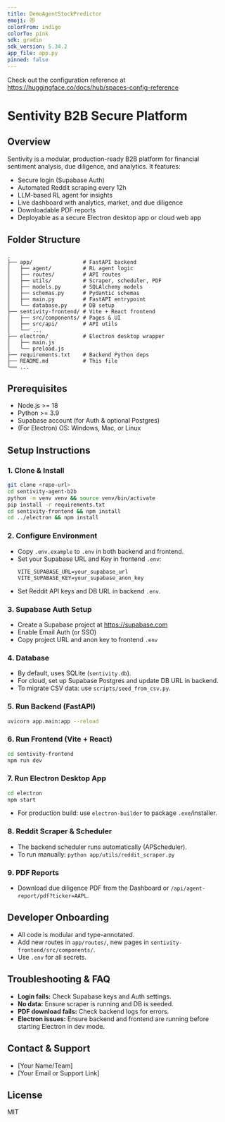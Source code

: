 ```yaml
---
title: DemoAgentStockPredictor
emoji: 😻
colorFrom: indigo
colorTo: pink
sdk: gradio
sdk_version: 5.34.2
app_file: app.py
pinned: false
---
```


Check out the configuration reference at https://huggingface.co/docs/hub/spaces-config-reference

# Sentivity B2B Secure Platform

## Overview
Sentivity is a modular, production-ready B2B platform for financial sentiment analysis, due diligence, and analytics. It features:
- Secure login (Supabase Auth)
- Automated Reddit scraping every 12h
- LLM-based RL agent for insights
- Live dashboard with analytics, market, and due diligence
- Downloadable PDF reports
- Deployable as a secure Electron desktop app or cloud web app

## Folder Structure
```
.
├── app/                # FastAPI backend
│   ├── agent/          # RL agent logic
│   ├── routes/         # API routes
│   ├── utils/          # Scraper, scheduler, PDF
│   ├── models.py       # SQLAlchemy models
│   ├── schemas.py      # Pydantic schemas
│   ├── main.py         # FastAPI entrypoint
│   └── database.py     # DB setup
├── sentivity-frontend/ # Vite + React frontend
│   ├── src/components/ # Pages & UI
│   ├── src/api/        # API utils
│   └── ...
├── electron/           # Electron desktop wrapper
│   ├── main.js
│   └── preload.js
├── requirements.txt    # Backend Python deps
├── README.md           # This file
└── ...
```

## Prerequisites
- Node.js >= 18
- Python >= 3.9
- Supabase account (for Auth & optional Postgres)
- (For Electron) OS: Windows, Mac, or Linux

## Setup Instructions

### 1. Clone & Install
```sh
git clone <repo-url>
cd sentivity-agent-b2b
python -m venv venv && source venv/bin/activate
pip install -r requirements.txt
cd sentivity-frontend && npm install
cd ../electron && npm install
```

### 2. Configure Environment
- Copy `.env.example` to `.env` in both backend and frontend.
- Set your Supabase URL and Key in frontend `.env`:
  ```
  VITE_SUPABASE_URL=your_supabase_url
  VITE_SUPABASE_KEY=your_supabase_anon_key
  ```
- Set Reddit API keys and DB URL in backend `.env`.

### 3. Supabase Auth Setup
- Create a Supabase project at https://supabase.com
- Enable Email Auth (or SSO)
- Copy project URL and anon key to frontend `.env`

### 4. Database
- By default, uses SQLite (`sentivity.db`).
- For cloud, set up Supabase Postgres and update DB URL in backend.
- To migrate CSV data: use `scripts/seed_from_csv.py`.

### 5. Run Backend (FastAPI)
```sh
uvicorn app.main:app --reload
```

### 6. Run Frontend (Vite + React)
```sh
cd sentivity-frontend
npm run dev
```

### 7. Run Electron Desktop App
```sh
cd electron
npm start
```
- For production build: use `electron-builder` to package `.exe`/installer.

### 8. Reddit Scraper & Scheduler
- The backend scheduler runs automatically (APScheduler).
- To run manually: `python app/utils/reddit_scraper.py`

### 9. PDF Reports
- Download due diligence PDF from the Dashboard or `/api/agent-report/pdf?ticker=AAPL`.

## Developer Onboarding
- All code is modular and type-annotated.
- Add new routes in `app/routes/`, new pages in `sentivity-frontend/src/components/`.
- Use `.env` for all secrets.

## Troubleshooting & FAQ
- **Login fails:** Check Supabase keys and Auth settings.
- **No data:** Ensure scraper is running and DB is seeded.
- **PDF download fails:** Check backend logs for errors.
- **Electron issues:** Ensure backend and frontend are running before starting Electron in dev mode.

## Contact & Support
- [Your Name/Team]
- [Your Email or Support Link]

## License
MIT
